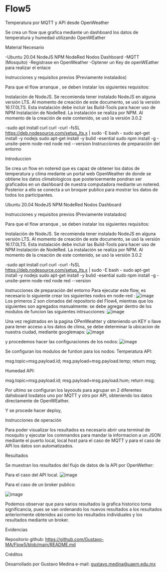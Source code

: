 # Flow5
Temperatura por MQTT  y API desde OpenWeather

Se crea un flow que grafica mediante un dashboard los datos de temperatura y humedad utilizando OpenWEather

Material Necesario

-Ubuntu 20.04 NodeJS NPM NodeRed Nodos Dashboard -MQTT (Mosquito)
-Registrase en OpenWeather
-Optener un Key de openWEather  para realizar el enlace

Instrucciones y requisitos previos (Previamente instalados)

Para que el flow arranque , se deben instalar los siguientes requisitos:

Instalación de NodeJS. Se recomienda tener instalado NodeJS en alguna versión LTS. Al momento de creación de este documento, se usó la versión 16.17.0LTS. Esta instalación debe incluir las Build-Tools para hacer uso de NPM Instalación de NodeRed. La instalación se realiza por NPM. Al momento de la creación de este contenido, se usó la versión 3.0.2

-sudo apt install curl curl -curl -fsSL https://deb.nodesource.com/setup_lts.x | sudo -E bash - sudo apt-get install -y nodejs sudo apt-get install -y bulid -esential sudo npm install -g -unsite-perm node-red node red --version Instrucciones de preparación del entorno

Introduccion

Se crea un flow en notered que es capaz de  obtener los datos de temperatura y clima medante un portal web OpenWeather de donde se obtiene los datos climatologicos que posterioermente pondran ser graficados en un dashboard de nuestra computadora mediante un notered. 
Posterior a ello se conecta a un broquer publico para mostrar los datos de todos los participantes.

Ubuntu 20.04 NodeJS NPM NodeRed Nodos Dashboard

Instrucciones y requisitos previos (Previamente instalados)

Para que el flow arranque , se deben instalar los siguientes requisitos:

Instalación de NodeJS. Se recomienda tener instalado NodeJS en alguna versión LTS. Al momento de creación de este documento, se usó la versión 16.17.0LTS. Esta instalación debe incluir las Build-Tools para hacer uso de NPM Instalación de NodeRed. La instalación se realiza por NPM. Al momento de la creación de este contenido, se usó la versión 3.0.2

-sudo apt install curl curl -curl -fsSL https://deb.nodesource.com/setup_lts.x | sudo -E bash - sudo apt-get install -y nodejs sudo apt-get install -y bulid -esential sudo npm install -g -unsite-perm node-red node red --version

Instrucciones de preparación del entorno Para ejecutar este flow, es necesario lo siguiente crear los siguientes nodos en node-red :
![image](https://user-images.githubusercontent.com/111370930/188949328-99268f8f-b621-46c4-ac40-bf654c7a9ed8.png)
Los primeros 2 son clonados del repositorio del Flow4, mientras que los siguientes son agregados manualmente:
se debe agregar dentro de los modulos de funcion las siguientes intrsucciones:
![image](https://user-images.githubusercontent.com/111370930/188949817-a102524f-50ef-4cf5-a96d-b547676f4fa8.png)

Una vez registrados en la pagina OPenWeahter y obteniendo un KEY o llave para tener acceso a los datos de clima, se debe determinar la ubicacion de nuestra ciudad, mediante googlemaps:
![image](https://user-images.githubusercontent.com/111370930/188950678-c96dd684-727e-4307-8701-0d7b32f5167b.png)

y procedemos hacer las configuraciones de los nodos:
![image](https://user-images.githubusercontent.com/111370930/188951196-9ce27e3e-6228-41d6-acf9-1aff23b52c58.png)

Se configuran los modulos de funtion para los nodos:
Temperatura API:

msg.topic=msg.payload.id;
msg.payload=msg.payload.temp;
return msg;

Humedad API:

msg.topic=msg.payload.id;
msg.payload=msg.payload.hum;
return msg;

Por ultimo se configuran los layoouts para agrupar en 2 diferentes dahsboard losdatos uno por MQTT y otro por API, obteniendo los datos directamente de OpenWEather.

Y se procede hacer deploy,

Instrucciones de operación

Para poder visualizar los resultados es necesario abrir una terminal de mosquito y ejecutar los commandos para mandar la informacion a un JSON mediante el puerto local, local host para el caso de MQTT y para el caso de API los datos son automatizados.


Resultados

Se muestran los resultados del flujo de datos de la API por OpenWether:

Para el caso del API local.
![image](https://user-images.githubusercontent.com/111370930/188952350-aed4c3ec-1dcd-41ca-a215-0b72139892d1.png)

Para el caso de un broker publico:

![image](https://user-images.githubusercontent.com/111370930/188952871-c45f01ad-94ac-44ad-a626-79a64e3f7018.png)


Podemos observar que para varios resultados la grafica historico toma significancia, pues se van ordenando los nuevos resultados a los resultados anteriormente obtenidos asi como los resultados individuales y los resultados mediante un broker.

Evidencias

Repositorio github: https://github.com/Gustavo-MA/Flow5/blob/main/README.md

Créditos

Desarrollado por Gustavo Medina e-mail: gustavo.medina@uaem.edu.mx

